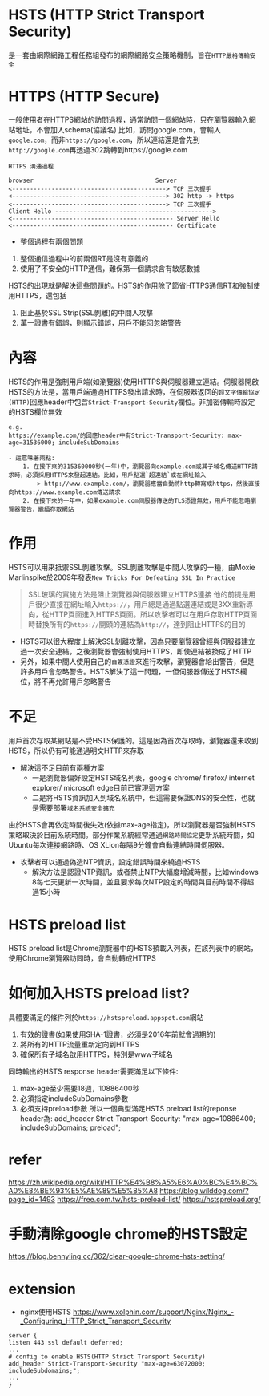 # HSTS (HTTP Strict Transport Security)
是一套由網際網路工程任務組發布的網際網路安全策略機制，旨在`HTTP嚴格傳輸安全`


# HTTPS (HTTP Secure)
一般使用者在HTTPS網站的訪問過程，通常訪問一個網站時，只在瀏覽器輸入網站地址，不會加入schema(協議名)
比如，訪問google.com，會輸入`google.com`，而非`https://google.com`，所以連結還是會先到`http://google.com`再透過302跳轉到https://google.com

```
HTTPS 溝通過程

browser                                  Server
<-------------------------------------------> TCP 三次握手
<-------------------------------------------> 302 http -> https
<-------------------------------------------> TCP 三次握手
Client Hello -------------------------------------------->
<--------------------------------------------- Server Hello 
<--------------------------------------------- Certificate
```
- 整個過程有兩個問題
1. 整個通信過程中的前兩個RT是沒有意義的
2. 使用了不安全的HTTP通信，難保第一個請求含有敏感數據

HSTS的出現就是解決這些問題的。HSTS的作用除了節省HTTPS通信RT和強制使用HTTPS，還包括
1. 阻止基於SSL Strip(SSL剝離)的中間人攻擊
2. 萬一證書有錯誤，則顯示錯誤，用戶不能回忽略警告

# 內容
HSTS的作用是強制用戶端(如瀏覽器)使用HTTPS與伺服器建立連結。伺服器開啟HSTS的方法是，當用戶端通過HTTPS發出請求時，在伺服器返回的`超文字傳輸協定(HTTP)`回應header中包含`Strict-Transport-Security`欄位。非加密傳輸時設定的HSTS欄位無效
```
e.g.
https://example.com/的回應header中有Strict-Transport-Security: max-age=31536000; includeSubDomains

- 這意味著兩點:
    1. 在接下來的315360000秒(一年)中，瀏覽器向example.com或其子域名傳送HTTP請求時，必須採用HTTPS來發起連結。比如，用戶點選`超連結`或在網址輸入
        > http://www.example.com/，瀏覽器應當自動將http轉寫成https，然後直接向https://www.example.com傳送請求
    2. 在接下來的一年中，如果example.com伺服器傳送的TLS憑證無效，用戶不能忽略瀏覽器警告，繼續存取網站
```

# 作用
HSTS可以用來抵禦SSL剝離攻擊。SSL剝離攻擊是中間人攻擊的一種，由Moxie Marlinspike於2009年發表`New Tricks For Defeating SSL In Practice`
> SSL玻璃的實施方法是阻止瀏覽器與伺服器建立HTTPS連接
他的前提是用戶很少直接在網址輸入`https://`，用戶總是通過點選連結或是3XX重新導向，從HTTP頁面進入HTTPS頁面。所以攻擊者可以在用戶存取HTTP頁面時替換所有的`https://`開頭的連結為`http://`，達到阻止HTTPS的目的

- HSTS可以很大程度上解決SSL剝離攻擊，因為只要瀏覽器曾經與伺服器建立過一次安全連結，之後瀏覽器會強制使用HTTPS，即使連結被換成了HTTP
- 另外，如果中間人使用自己的`自簽憑證`來進行攻擊，瀏覽器會給出警告，但是許多用戶會忽略警告。HSTS解決了這一問題，一但伺服器傳送了HSTS欄位，將不再允許用戶忽略警告

# 不足
用戶首次存取某網站是不受HSTS保護的。這是因為首次存取時，瀏覽器還未收到HSTS，所以仍有可能通過明文HTTP來存取
- 解決這不足目前有兩種方案
    - 一是瀏覽器偏好設定HSTS域名列表，google chrome/ firefox/ internet explorer/ microsoft edge目前已實現這方案
    - 二是將HSTS資訊加入到域名系統中，但這需要保證DNS的安全性，也就是需要部署`域名系統安全擴充`

由於HSTS會再依定時間後失效(依據max-age指定)，所以瀏覽器是否強制HSTS策略取決於目前系統時間。部分作業系統經常通過`網路時間協定`更新系統時間，如Ubuntu每次連接網路時、OS XLion每隔9分鐘會自動連結時間伺服器。
- 攻擊者可以通過偽造NTP資訊，設定錯誤時間來繞過HSTS
    - 解決方法是認證NTP資訊，或者禁止NTP大幅度增減時間，比如windows 8每七天更新一次時間，並且要求每次NTP設定的時間與目前時間不得超過15小時

# HSTS preload list
HSTS preload list是Chrome瀏覽器中的HSTS預載入列表，在該列表中的網站，使用Chrome瀏覽器訪問時，會自動轉成HTTPS

# 如何加入HSTS preload list?
具體要滿足的條件列於`https://hstspreload.appspot.com`網站
1. 有效的證書(如果使用SHA-1證書，必須是2016年前就會過期的)
2. 將所有的HTTP流量重新定向到HTTPS
3. 確保所有子域名啟用HTTPS，特別是www子域名

同時輸出的HSTS response header需要滿足以下條件:
1. max-age至少需要18週，10886400秒
2. 必須指定includeSubDomains參數
3. 必須支持preload參數
所以一個典型滿足HSTS preload list的reponse header為: add_header Strict-Transport-Security: "max-age=10886400; includeSubDomains; preload";

# refer
https://zh.wikipedia.org/wiki/HTTP%E4%B8%A5%E6%A0%BC%E4%BC%A0%E8%BE%93%E5%AE%89%E5%85%A8
https://blog.wilddog.com/?page_id=1493
https://free.com.tw/hsts-preload-list/
https://hstspreload.org/

# 手動清除google chrome的HSTS設定
https://blog.bennyling.cc/362/clear-google-chrome-hsts-setting/

# extension
- nginx使用HSTS
https://www.xolphin.com/support/Nginx/Nginx_-_Configuring_HTTP_Strict_Transport_Security


```
server {
listen 443 ssl default deferred;
...
# config to enable HSTS(HTTP Strict Transport Security)
add_header Strict-Transport-Security "max-age=63072000; includeSubdomains;";
...
}
```